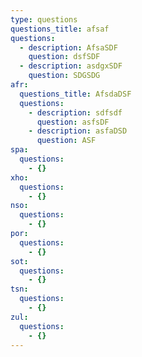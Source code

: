 ```yaml
---
type: questions
questions_title: afsaf
questions:
  - description: AfsaSDF
    question: dsfSDF
  - description: asdgxSDF
    question: SDGSDG
afr:
  questions_title: AfsdaDSF
  questions:
    - description: sdfsdf
      question: asfsDF
    - description: asfaDSD
      question: ASF
spa:
  questions:
    - {}
xho:
  questions:
    - {}
nso:
  questions:
    - {}
por:
  questions:
    - {}
sot:
  questions:
    - {}
tsn:
  questions:
    - {}
zul:
  questions:
    - {}
---
```


